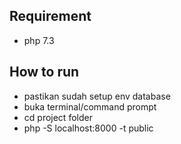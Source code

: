## Requirement

- php 7.3

## How to run

- pastikan sudah setup env database
- buka terminal/command prompt
- cd project folder
- php -S localhost:8000 -t public